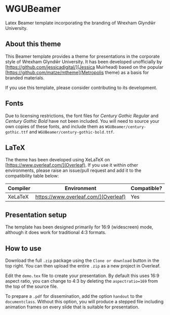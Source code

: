 # WGUBeamer
Latex Beamer template incorporating the branding of Wrexham Glyndŵr University.

## About this theme

This Beamer template provides a theme for presentations in the corporate style of Wrexham Glyndŵr University. It has been developed unofficially by [https://github.com/jessicadigital/](Jessica Muirhead) based on the popular [https://github.com/matze/mtheme](Metropolis theme) as a basis for branded materials.

If you use this template, please consider contributing to its development.

## Fonts

Due to licensing restrictions, the font files for _Century Gothic Regular_ and _Century Gothic Bold_ have not been included. You will need to source your own copies of these fonts, and include them as `WGUBeamer/century-gothic.ttf` and `WGUBeamer/century-gothic-bold.ttf`.

## LaTeX

The theme has been developed using XeLaTeX on [https://www.overleaf.com/](Overleaf). If you use it within other environments, please raise an issue/pull request and add it to the compatibility table below:

Compiler | Environment  | Compatible?
---------|--------------|--------------
XeLaTeX  | https://www.overleaf.com/](Overleaf) | Yes

## Presentation setup

The template has been designed primarily for 16:9 (widescreen) mode, although it does work for traditional 4:3 formats.

## How to use

Download the full `.zip` package using the `Clone or download` button in the top right. You can then upload the entire `.zip` as a new project in Overleaf.

Edit the `demo.tex` file to create your presentation. By default this uses 16:9 aspect ratio, you can change to 4:3 by deleting the `aspectratio=169` from the top of the source file.

To prepare a `.pdf` for dissemination, add the option `handout` to the `documentclass`. Without this option, you will produce a stepped file including animation frames on every slide that is suitable for presentation.
